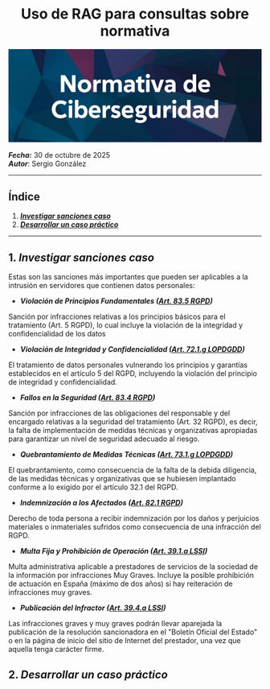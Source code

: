 <h1 align="center">Uso de RAG para consultas sobre normativa</h1>

![Imagen Presentación](https://github.com/sgonnor2803/25-26-Ciberseguridad-SGN/blob/master/NC/images/bannerPortada.jpg)

***Fecha:*** 30 de octubre de 2025
<br>***Autor***: Sergio González

---

## Índice

1. ***[Investigar sanciones caso](https://github.com/sgonnor2803/25-26-Ciberseguridad-SGN/blob/master/NC/UsoRAGNormativa.md#1-investigar-sanciones-caso)***
2. ***[Desarrollar un caso práctico](https://github.com/sgonnor2803/25-26-Ciberseguridad-SGN/blob/master/NC/UsoRAGNormativa.md#2-desarrollar-un-caso-pr%C3%A1ctico)***

---

## 1. ***Investigar sanciones caso***

Estas son las sanciones más importantes que pueden ser aplicables a la intrusión en servidores que contienen datos personales:

- ***Violación de Principios Fundamentales ([Art. 83.5 RGPD](https://eur-lex.europa.eu/legal-content/ES/TXT/?uri=CELEX%3A32016R0679#d1e2750-1-1))***

Sanción por infracciones relativas a los principios básicos para el tratamiento (Art. 5 RGPD), lo cual incluye la violación de la integridad y confidencialidad de los datos

- ***Violación de Integridad y Confidencialidad ([Art. 72.1.g LOPDGDD](https://www.boe.es/buscar/act.php?id=BOE-A-2018-16673#a7-4))***

El tratamiento de datos personales vulnerando los principios y garantías establecidos en el artículo 5 del RGPD, incluyendo la violación del principio de integridad y confidencialidad.

- ***Fallos en la Seguridad ([Art. 83.4 RGPD](https://eur-lex.europa.eu/legal-content/ES/TXT/?uri=CELEX%3A32016R0679#d1e2689-1-1))***

Sanción por infracciones de las obligaciones del responsable y del encargado relativas a la seguridad del tratamiento (Art. 32 RGPD), es decir, la falta de implementación de medidas técnicas y organizativas apropiadas para garantizar un nivel de seguridad adecuado al riesgo.

- ***Quebrantamiento de Medidas Técnicas ([Art. 73.1.g LOPDGDD](https://www.boe.es/buscar/act.php?id=BOE-A-2018-16673#a7-5))***

El quebrantamiento, como consecuencia de la falta de la debida diligencia, de las medidas técnicas y organizativas que se hubiesen implantado conforme a lo exigido por el artículo 32.1 del RGPD.

- ***Indemnización a los Afectados ([Art. 82.1 RGPD](https://eur-lex.europa.eu/legal-content/ES/TXT/?uri=CELEX%3A32016R0679#d1e2593-1-1))***

Derecho de toda persona a recibir indemnización por los daños y perjuicios materiales o inmateriales sufridos como consecuencia de una infracción del RGPD.

- ***Multa Fija y Prohibición de Operación ([Art. 39.1.a LSSI](https://www.boe.es/buscar/act.php?id=BOE-A-2002-13758#a39))***

Multa administrativa aplicable a prestadores de servicios de la sociedad de la información por infracciones Muy Graves. Incluye la posible prohibición de actuación en España (máximo de dos años) si hay reiteración de infracciones muy graves.

- ***Publicación del Infractor ([Art. 39.4.a LSSI](https://www.boe.es/buscar/act.php?id=BOE-A-2002-13758#a39))***

Las infracciones graves y muy graves podrán llevar aparejada la publicación de la resolución sancionadora en el "Boletín Oficial del Estado" o en la página de inicio del sitio de Internet del prestador, una vez que aquella tenga carácter firme.

## 2. ***Desarrollar un caso práctico***

